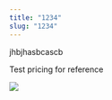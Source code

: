 ```yaml
---
title: "1234"
slug: "1234"
---
```

jhbjhasbcascb

Test pricing for reference

![](/img/image_2025_03_21t03_34_39_544z.png)
